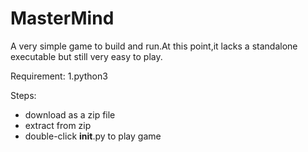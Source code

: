 # MasterMind

A very simple game to build and run.At this point,it lacks a standalone executable but still very easy to play.

Requirement:
1.python3

Steps:<br>
* download as a zip file
* extract from zip
* double-click __init__.py to play game
